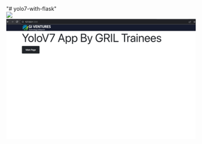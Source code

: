 "# yolo7-with-flask" 
<br>
![](https://github.com/warriorwizard/yolo7-with-flask/blob/main/ezgif-2-33628aa92a.gif)
<br>
![](https://github.com/warriorwizard/yolo7-with-flask/blob/main/Screenshot%202022-11-25%20000359.jpg)
